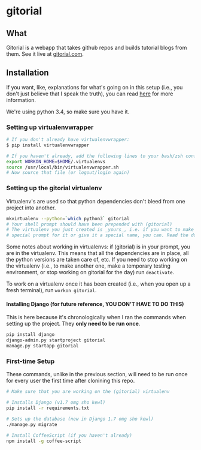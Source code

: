 # gitorial

## What
Gitorial is a webapp that takes github repos and builds tutorial blogs from them.  See it live at [gitorial.com](gitorial.com).

## Installation
If you want, like, explanations for what's going on in this setup (i.e., you don't just believe that I speak the truth), you can read [here][getting-started] for more information.

We're using python 3.4, so make sure you have it.

### Setting up virtualenvwrapper
```bash
# If you don't already have virtualenvwrapper:
$ pip install virtualenvwrapper

# If you haven't already, add the following lines to your bash/zsh config:
export WORKON_HOME=$HOME/.virtualenvs
source /usr/local/bin/virtualenvwrapper.sh
# Now source that file (or logout/login again)
```

### Setting up the gitorial virtualenv
Virtualenv's are used so that python dependencies don't bleed from one project into another.

```bash
mkvirtualenv --python=`which python3` gitorial
# Your shell prompt should have been prepended with (gitorial)
# The virtualenv you just created is _yours_, i.e. if you want to make a
# special prompt for it or give it a special name, you can. Read the docs.
```

Some notes about working in virtualenvs: if (gitorial) is in your prompt, you are in the virtualenv. This means that all the dependencies are in place, all the python versions are taken care of, etc. If you need to stop working on the virtualenv (i.e., to make another one, make a temporary testing environment, or stop working on gitorial for the day) run `deactivate`.

To work on a virtualenv once it has been created (i.e., when you open up a fresh terminal), run `workon gitorial`.


#### Installing Django (for future reference, YOU DON'T HAVE TO DO THIS)
This is here because it's chronologically when I ran the commands when setting up the project. They __only need to be run once__.

```bash
pip install django
django-admin.py startproject gitorial
manage.py startapp gitorial
```

### First-time Setup
These commands, unlike in the previous section, will need to be run once for every user the first time after clonining this repo.

```bash
# Make sure that you are working on the (gitorial) virtualenv

# Installs Django (v1.7 omg sho kewl)
pip install -r requirements.txt

# Sets up the database (new in Django 1.7 omg sho kewl)
./manage.py migrate

# Install CoffeeScript (if you haven't already)
npm install -g coffee-script
```


[getting-started]: http://www.jeffknupp.com/blog/2013/12/18/starting-a-django-16-project-the-right-way/
